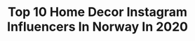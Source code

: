 ---
title: Top 10 Home Decor Instagram Influencers In Norway In 2020
description: >-
  Find top home decor Instagram influencers in Norway in 2020. Most popular hashtags: #homedecor #livingroomdecor #homeinspo #livingroominspo.
platform: Instagram
profiles:
  - username: "anettevs"
    fullname: >-
      Anette Veronica 🇳🇴
    location: "Norway"
    followers: 12021
    engagement: 405
    commentsToLikes: 0.399633
    id: ck0ty9wkwm3230i19mrwfkgyc
    verified: false
    hashtags: "#candleholder, #interiorinspiration, #homestyling, #whiteflowers"
  - username: "_helenahansen_"
    fullname: >-
      Helena Hansen
    location: "Norway"
    followers: 8336
    engagement: 1504
    commentsToLikes: 0.037283
    id: ck0vxqqmi08f50i19t1kfpogp
    verified: false
    hashtags: "#thenaplab, #zerowaste, #babyshop, #liewood"
  - username: "jilanbaker"
    fullname: >-
      J I L A N B A K E R ⋒
    location: "Norway"
    followers: 8274
    engagement: 991
    commentsToLikes: 0.413230
    id: ck55pam67a5zj0i11vbur9u2c
    verified: false
    hashtags: "#happybirthday, #fashiongoals, #kappahl, #childrensdecor"
  - username: "mitt_landlige_hjem"
    fullname: >-
      Linda🇳🇴
    location: "Norway"
    followers: 2789
    engagement: 1830
    commentsToLikes: 0.128712
    id: ck5bwjvuclua20i11g8qfj8qa
    verified: false
    hashtags: "#sommerblomster, #countrygarden, #lysp, #yellowdecor"
  - username: "funkis_tina"
    fullname: >-
      funkis_tina
    location: "Norway"
    followers: 8491
    engagement: 824
    commentsToLikes: 0.139748
    id: ck8swvd4cfdmn0j782jhsxxtq
    verified: false
    hashtags: "#spisestue, #interior2you, #interi, #fireplace"
  - username: "homebygard"
    fullname: >-
      Interior Inspiration
    location: "Norway"
    followers: 35555
    engagement: 232
    commentsToLikes: 0.089940
    id: ck8sw06uqdcmm0j78ge7bkrj6
    verified: false
    hashtags: "#mydarkhome, #home, #deco, #hjemmehosmeg"
  - username: "tove.klevjer"
    fullname: >-
      𝗧𝗢𝗩𝗘 𝗞𝗟𝗘𝗩𝗝𝗘𝗥
    location: "Norway"
    followers: 3046
    engagement: 1185
    commentsToLikes: 0.266128
    id: ck8sylnfwl76x0j78iozp81t7
    verified: false
    hashtags: "#bunad, #antiques, #tradisjon, #contry"
  - username: "kinegjermstad"
    fullname: >-
      Kine Gjermstad
    location: "Norway"
    followers: 19306
    engagement: 528
    commentsToLikes: 0.155157
    id: ck55k6o9aylp30i11q8xjez9r
    verified: false
    hashtags: "#interior4all, #tipstilhjemmet, #heymat, #finahem"
  - username: "cathrinedoreen"
    fullname: >-
      Cathrine Doreen® 🇳🇴
    location: "Norway"
    followers: 162584
    engagement: 137
    commentsToLikes: 0.058487
    id: ck15tgk5lhz3s0i19pahjg2i9
    verified: false
    hashtags: "#exteriordesign, #ladelle, #ceilingdesign, #interior"
  - username: "holstedhanne"
    fullname: >-
      Hanne & Rune
    location: "Norway"
    followers: 22701
    engagement: 476
    commentsToLikes: 0.157760
    id: ck6ucagsyegfl0j71fhyhm7ut
    verified: false
    hashtags: "#nordiskehjem, #myhome, #verticalgarden, #interiordecor"
---